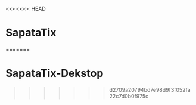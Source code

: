<<<<<<< HEAD
# SapataTix
=======
# SapataTix-Dekstop
>>>>>>> d2709a20794bd7e98d9f3f052fa22c7d0b0f975c
